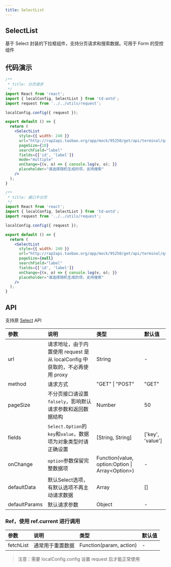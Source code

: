 ```yaml
---
title: SelectList
---
```


## SelectList

基于 Select 封装的下拉框组件，支持分页请求和搜索数据。可用于 Form 的受控组件

## 代码演示

```jsx
/**
 * title: 分页请求
 */
import React from 'react';
import { localConfig, SelectList } from 'td-antd';
import request from '../../utils/request';

localConfig.config({ request });

export default () => {
  return (
    <SelectList
      style={{ width: 240 }}
      url="http://rap2api.taobao.org/app/mock/95250/get/api/terminal/qryByPage.json"
      pageSize={10}
      searchField="label"
      fields={['id', 'label']}
      mode="multiple"
      onChange={(v, o) => { console.log(v, o); }}
      placeholder="请选择随机生成的项，支持搜索"
    />
  );
}
```

```jsx
/**
 * title: 接口不分页
 */
import React from 'react';
import { localConfig, SelectList } from 'td-antd';
import request from '../../utils/request';

localConfig.config({ request });

export default () => {
  return (
    <SelectList
      style={{ width: 240 }}
      url="http://rap2api.taobao.org/app/mock/95250/get/api/terminal/qry.json"
      pageSize={null}
      searchField="label"
      fields={['id', 'label']}
      onChange={(v, o) => { console.log(v, o); }}
      placeholder="请选择随机生成的项，支持搜索"
    />
  );
}
```

## API

支持原 [Select](https://ant-design.gitee.io/components/select-cn/) API

|参数|说明|类型|默认值|
|:--|:--|:--|:--|
|url|请求地址，由于内置使用 request 是从 localConfig 中获取的，不必再使用 proxy|String|-|
|method|请求方式|"GET" \| "POST"|"GET"|
|pageSize|不分页接口请设置`falsely`，影响默认请求参数和返回数据结构|Number|50|
|fields|`Select.Option`的`key`和`value`，数据项为对象类型时请正确设置|[String, String]|['key', 'value']|
|onChange|`option`参数保留完整数据项|Function(value, option:Option \| Array\<Option\>)|-|
|defaultData|默认Select选项，有默认选项不再主动请求数据|Array|[]|
|defaultParams|默认请求参数|Object|-|

### Ref，使用 ref.current 进行调用

|参数|说明|类型|默认值|
|:--|:--|:--|:--|
|fetchList|通常用于重置数据|Function(param, action)|-|

> 注意：需要 localConfig.config 设置 request 后才能正常使用